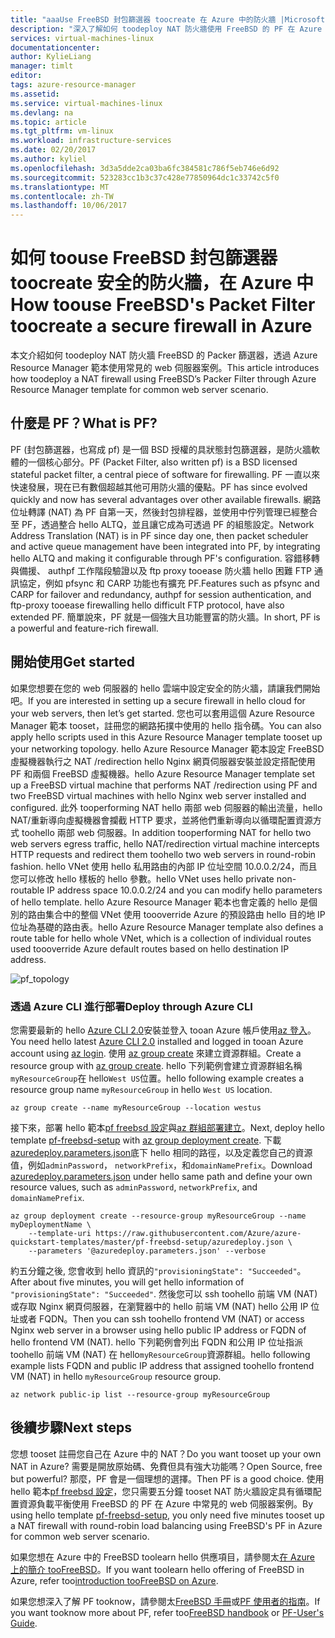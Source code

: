 ```yaml
---
title: "aaaUse FreeBSD 封包篩選器 toocreate 在 Azure 中的防火牆 |Microsoft 文件"
description: "深入了解如何 toodeploy NAT 防火牆使用 FreeBSD 的 PF 在 Azure 中的。"
services: virtual-machines-linux
documentationcenter: 
author: KylieLiang
manager: timlt
editor: 
tags: azure-resource-manager
ms.assetid: 
ms.service: virtual-machines-linux
ms.devlang: na
ms.topic: article
ms.tgt_pltfrm: vm-linux
ms.workload: infrastructure-services
ms.date: 02/20/2017
ms.author: kyliel
ms.openlocfilehash: 3d3a5dde2ca03ba6fc384581c786f5eb746e6d92
ms.sourcegitcommit: 523283cc1b3c37c428e77850964dc1c33742c5f0
ms.translationtype: MT
ms.contentlocale: zh-TW
ms.lasthandoff: 10/06/2017
---
```

# <a name="how-toouse-freebsds-packet-filter-toocreate-a-secure-firewall-in-azure"></a><span data-ttu-id="62f04-103">如何 toouse FreeBSD 封包篩選器 toocreate 安全的防火牆，在 Azure 中</span><span class="sxs-lookup"><span data-stu-id="62f04-103">How toouse FreeBSD's Packet Filter toocreate a secure firewall in Azure</span></span>
<span data-ttu-id="62f04-104">本文介紹如何 toodeploy NAT 防火牆 FreeBSD 的 Packer 篩選器，透過 Azure Resource Manager 範本使用常見的 web 伺服器案例。</span><span class="sxs-lookup"><span data-stu-id="62f04-104">This article introduces how toodeploy a NAT firewall using FreeBSD’s Packer Filter through Azure Resource Manager template for common web server scenario.</span></span>

## <a name="what-is-pf"></a><span data-ttu-id="62f04-105">什麼是 PF？</span><span class="sxs-lookup"><span data-stu-id="62f04-105">What is PF?</span></span>
<span data-ttu-id="62f04-106">PF (封包篩選器，也寫成 pf) 是一個 BSD 授權的具狀態封包篩選器，是防火牆軟體的一個核心部分。</span><span class="sxs-lookup"><span data-stu-id="62f04-106">PF (Packet Filter, also written pf) is a BSD licensed stateful packet filter, a central piece of software for firewalling.</span></span> <span data-ttu-id="62f04-107">PF 一直以來快速發展，現在已有數個超越其他可用防火牆的優點。</span><span class="sxs-lookup"><span data-stu-id="62f04-107">PF has since evolved quickly and now has several advantages over other available firewalls.</span></span> <span data-ttu-id="62f04-108">網路位址轉譯 (NAT) 為 PF 自第一天，然後封包排程器，並使用中佇列管理已經整合至 PF，透過整合 hello ALTQ，並且讓它成為可透過 PF 的組態設定。</span><span class="sxs-lookup"><span data-stu-id="62f04-108">Network Address Translation (NAT) is in PF since day one, then packet scheduler and active queue management have been integrated into PF, by integrating hello ALTQ and making it configurable through PF's configuration.</span></span> <span data-ttu-id="62f04-109">容錯移轉與備援、 authpf 工作階段驗證以及 ftp proxy tooease 防火牆 hello 困難 FTP 通訊協定，例如 pfsync 和 CARP 功能也有擴充 PF.</span><span class="sxs-lookup"><span data-stu-id="62f04-109">Features such as pfsync and CARP for failover and redundancy, authpf for session authentication, and ftp-proxy tooease firewalling hello difficult FTP protocol, have also extended PF.</span></span> <span data-ttu-id="62f04-110">簡單說來，PF 就是一個強大且功能豐富的防火牆。</span><span class="sxs-lookup"><span data-stu-id="62f04-110">In short, PF is a powerful and feature-rich firewall.</span></span> 

## <a name="get-started"></a><span data-ttu-id="62f04-111">開始使用</span><span class="sxs-lookup"><span data-stu-id="62f04-111">Get started</span></span>
<span data-ttu-id="62f04-112">如果您想要在您的 web 伺服器的 hello 雲端中設定安全的防火牆，請讓我們開始吧。</span><span class="sxs-lookup"><span data-stu-id="62f04-112">If you are interested in setting up a secure firewall in hello cloud for your web servers, then let’s get started.</span></span> <span data-ttu-id="62f04-113">您也可以套用這個 Azure Resource Manager 範本 tooset，註冊您的網路拓撲中使用的 hello 指令碼。</span><span class="sxs-lookup"><span data-stu-id="62f04-113">You can also apply hello scripts used in this Azure Resource Manager template tooset up your networking topology.</span></span>
<span data-ttu-id="62f04-114">hello Azure Resource Manager 範本設定 FreeBSD 虛擬機器執行之 NAT /redirection hello Nginx 網頁伺服器安裝並設定搭配使用 PF 和兩個 FreeBSD 虛擬機器。</span><span class="sxs-lookup"><span data-stu-id="62f04-114">hello Azure Resource Manager template set up a FreeBSD virtual machine that performs NAT /redirection using PF and two FreeBSD virtual machines with hello Nginx web server installed and configured.</span></span> <span data-ttu-id="62f04-115">此外 tooperforming NAT hello 兩部 web 伺服器的輸出流量，hello NAT/重新導向虛擬機器會攔截 HTTP 要求，並將他們重新導向以循環配置資源方式 toohello 兩部 web 伺服器。</span><span class="sxs-lookup"><span data-stu-id="62f04-115">In addition tooperforming NAT for hello two web servers egress traffic, hello NAT/redirection virtual machine intercepts HTTP requests and redirect them toohello two web servers in round-robin fashion.</span></span> <span data-ttu-id="62f04-116">hello VNet 使用 hello 私用路由的內部 IP 位址空間 10.0.0.2/24，而且您可以修改 hello 樣板的 hello 參數。</span><span class="sxs-lookup"><span data-stu-id="62f04-116">hello VNet uses hello private non-routable IP address space 10.0.0.2/24 and you can modify hello parameters of hello template.</span></span> <span data-ttu-id="62f04-117">hello Azure Resource Manager 範本也會定義的 hello 是個別的路由集合中的整個 VNet 使用 toooverride Azure 的預設路由 hello 目的地 IP 位址為基礎的路由表。</span><span class="sxs-lookup"><span data-stu-id="62f04-117">hello Azure Resource Manager template also defines a route table for hello whole VNet, which is a collection of individual routes used toooverride Azure default routes based on hello destination IP address.</span></span> 

![pf_topology](./media/freebsd-pf-nat/pf_topology.jpg)
    
### <a name="deploy-through-azure-cli"></a><span data-ttu-id="62f04-119">透過 Azure CLI 進行部署</span><span class="sxs-lookup"><span data-stu-id="62f04-119">Deploy through Azure CLI</span></span>
<span data-ttu-id="62f04-120">您需要最新的 hello [Azure CLI 2.0](/cli/azure/install-az-cli2)安裝並登入 tooan Azure 帳戶使用[az 登入](/cli/azure/#login)。</span><span class="sxs-lookup"><span data-stu-id="62f04-120">You need hello latest [Azure CLI 2.0](/cli/azure/install-az-cli2) installed and logged in tooan Azure account using [az login](/cli/azure/#login).</span></span> <span data-ttu-id="62f04-121">使用 [az group create](/cli/azure/group#create) 來建立資源群組。</span><span class="sxs-lookup"><span data-stu-id="62f04-121">Create a resource group with [az group create](/cli/azure/group#create).</span></span> <span data-ttu-id="62f04-122">hello 下列範例會建立資源群組名稱`myResourceGroup`在 hello`West US`位置。</span><span class="sxs-lookup"><span data-stu-id="62f04-122">hello following example creates a resource group name `myResourceGroup` in hello `West US` location.</span></span>

```azurecli
az group create --name myResourceGroup --location westus
```

<span data-ttu-id="62f04-123">接下來，部署 hello 範本[pf freebsd 設定](https://github.com/Azure/azure-quickstart-templates/tree/master/pf-freebsd-setup)與[az 群組部署建立](/cli/azure/group/deployment#create)。</span><span class="sxs-lookup"><span data-stu-id="62f04-123">Next, deploy hello template [pf-freebsd-setup](https://github.com/Azure/azure-quickstart-templates/tree/master/pf-freebsd-setup) with [az group deployment create](/cli/azure/group/deployment#create).</span></span> <span data-ttu-id="62f04-124">下載[azuredeploy.parameters.json](https://github.com/Azure/azure-quickstart-templates/blob/master/pf-freebsd-setup/azuredeploy.parameters.json)底下 hello 相同的路徑，以及定義您自己的資源值，例如`adminPassword`， `networkPrefix`，和`domainNamePrefix`。</span><span class="sxs-lookup"><span data-stu-id="62f04-124">Download [azuredeploy.parameters.json](https://github.com/Azure/azure-quickstart-templates/blob/master/pf-freebsd-setup/azuredeploy.parameters.json) under hello same path and define your own resource values, such as `adminPassword`, `networkPrefix`, and `domainNamePrefix`.</span></span> 

```azurecli
az group deployment create --resource-group myResourceGroup --name myDeploymentName \
    --template-uri https://raw.githubusercontent.com/Azure/azure-quickstart-templates/master/pf-freebsd-setup/azuredeploy.json \
    --parameters '@azuredeploy.parameters.json' --verbose
```

<span data-ttu-id="62f04-125">約五分鐘之後, 您會收到 hello 資訊的`"provisioningState": "Succeeded"`。</span><span class="sxs-lookup"><span data-stu-id="62f04-125">After about five minutes, you will get hello information of `"provisioningState": "Succeeded"`.</span></span> <span data-ttu-id="62f04-126">然後您可以 ssh toohello 前端 VM (NAT) 或存取 Nginx 網頁伺服器，在瀏覽器中的 hello 前端 VM (NAT) hello 公用 IP 位址或者 FQDN。</span><span class="sxs-lookup"><span data-stu-id="62f04-126">Then you can ssh toohello frontend VM (NAT) or access Nginx web server in a browser using hello public IP address or FQDN of hello frontend VM (NAT).</span></span> <span data-ttu-id="62f04-127">hello 下列範例會列出 FQDN 和公用 IP 位址指派 toohello 前端 VM (NAT) 在 hello`myResourceGroup`資源群組。</span><span class="sxs-lookup"><span data-stu-id="62f04-127">hello following example lists FQDN and public IP address that assigned toohello frontend VM (NAT) in hello `myResourceGroup` resource group.</span></span> 

```azurecli
az network public-ip list --resource-group myResourceGroup
```
    
## <a name="next-steps"></a><span data-ttu-id="62f04-128">後續步驟</span><span class="sxs-lookup"><span data-stu-id="62f04-128">Next steps</span></span>
<span data-ttu-id="62f04-129">您想 tooset 註冊您自己在 Azure 中的 NAT？</span><span class="sxs-lookup"><span data-stu-id="62f04-129">Do you want tooset up your own NAT in Azure?</span></span> <span data-ttu-id="62f04-130">需要是開放原始碼、免費但具有強大功能嗎？</span><span class="sxs-lookup"><span data-stu-id="62f04-130">Open Source, free but powerful?</span></span> <span data-ttu-id="62f04-131">那麼，PF 會是一個理想的選擇。</span><span class="sxs-lookup"><span data-stu-id="62f04-131">Then PF is a good choice.</span></span> <span data-ttu-id="62f04-132">使用 hello 範本[pf freebsd 設定](https://github.com/Azure/azure-quickstart-templates/tree/master/pf-freebsd-setup)，您只需要五分鐘 tooset NAT 防火牆設定具有循環配置資源負載平衡使用 FreeBSD 的 PF 在 Azure 中常見的 web 伺服器案例。</span><span class="sxs-lookup"><span data-stu-id="62f04-132">By using hello template [pf-freebsd-setup](https://github.com/Azure/azure-quickstart-templates/tree/master/pf-freebsd-setup), you only need five minutes tooset up a NAT firewall with round-robin load balancing using FreeBSD's PF in Azure for common web server scenario.</span></span> 

<span data-ttu-id="62f04-133">如果您想在 Azure 中的 FreeBSD toolearn hello 供應項目，請參閱太[在 Azure 上的簡介 tooFreeBSD](freebsd-intro-on-azure.md)。</span><span class="sxs-lookup"><span data-stu-id="62f04-133">If you want toolearn hello offering of FreeBSD in Azure, refer too[introduction tooFreeBSD on Azure](freebsd-intro-on-azure.md).</span></span>

<span data-ttu-id="62f04-134">如果您想深入了解 PF tooknow，請參閱太[FreeBSD 手冊](https://www.freebsd.org/doc/handbook/firewalls-pf.html)或[PF 使用者的指南](https://www.freebsd.org/doc/handbook/firewalls-pf.html)。</span><span class="sxs-lookup"><span data-stu-id="62f04-134">If you want tooknow more about PF, refer too[FreeBSD handbook](https://www.freebsd.org/doc/handbook/firewalls-pf.html) or [PF-User's Guide](https://www.freebsd.org/doc/handbook/firewalls-pf.html).</span></span>
